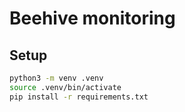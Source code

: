 # Beehive monitoring

## Setup

```bash
python3 -m venv .venv
source .venv/bin/activate
pip install -r requirements.txt
```
